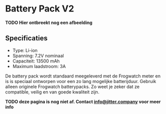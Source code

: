 # Battery Pack V2

**TODO Hier ontbreekt nog een afbeelding**

## Specificaties

* Type: Li-ion
* Spanning: 7.2V nominaal
* Capaciteit: 13500 mAh
* Maximum laadstroom: 3A

De battery pack wordt standaard meegeleverd met de Frogwatch meter en is is speciaal ontworpen voor een zo lang mogelijke batterijduur. Gebruik alleen originele Frogwatch batterypacks. Zo weet je zeker dat ze compatible, veilig en van goede kwaliteit zijn.

**TODO deze pagina is nog niet af. Contact info@jitter.company voor meer info**
